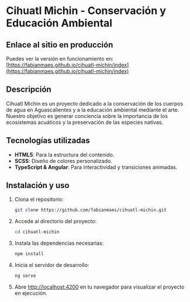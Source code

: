 # Cihuatl Michin - Conservación y Educación Ambiental

## Enlace al sitio en producción

Puedes ver la versión en funcionamiento en:
[https://fabianmaes.github.io/cihuatl-michin/index](https://fabianmaes.github.io/cihuatl-michin/index)

## Descripción

Cihuatl Michin es un proyecto dedicado a la conservación de los cuerpos de agua en Aguascalientes y a la educación ambiental mediante el arte. Nuestro objetivo es generar conciencia sobre la importancia de los ecosistemas acuáticos y la preservación de las especies nativas.

## Tecnologías utilizadas

- **HTML5**: Para la estructura del contenido.
- **SCSS**: Diseño de colores personalizado.
- **TypeScript & Angular**: Para interactividad y transiciones animadas.

## Instalación y uso

1. Clona el repositorio:
   ```sh
   git clone https://github.com/fabianmaes/cihuatl-michin.git
   ```
2. Accede al directorio del proyecto:
   ```sh
   cd cihuatl-michin
   ```
3. Instala las dependencias necesarias:
   ```sh
   npm install
   ```
4. Inicia el servidor de desarrollo:
   ```sh
   ng serve
   ```
5. Abre [http://localhost:4200](http://localhost:4200) en tu navegador para visualizar el proyecto en ejecución.


